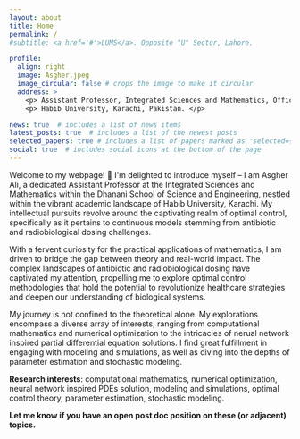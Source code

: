 ```yaml
---
layout: about
title: Home
permalink: /
#subtitle: <a href='#'>LUMS</a>. Opposite "U" Sector, Lahore.

profile:
  align: right
  image: Asgher.jpeg
  image_circular: false # crops the image to make it circular
  address: >
    <p> Assistant Professor, Integrated Sciences and Mathematics, Office W-308, </p>
    <p> Habib University, Karachi, Pakistan. </p>

news: true  # includes a list of news items
latest_posts: true  # includes a list of the newest posts
selected_papers: true # includes a list of papers marked as "selected={true}"
social: true  # includes social icons at the bottom of the page
---
```


Welcome to my webpage! :wave: I'm delighted to introduce myself – I am Asgher Ali, a dedicated Assistant Professor at the Integrated Sciences and Mathematics within the Dhanani School of Science and Engineering, nestled within the vibrant academic landscape of Habib University, Karachi. My intellectual pursuits revolve around the captivating realm of optimal control, specifically as it pertains to continuous models stemming from antibiotic and radiobiological dosing challenges.

With a fervent curiosity for the practical applications of mathematics, I am driven to bridge the gap between theory and real-world impact. The complex landscapes of antibiotic and radiobiological dosing have captivated my attention, propelling me to explore optimal control methodologies that hold the potential to revolutionize healthcare strategies and deepen our understanding of biological systems.

My journey is not confined to the theoretical alone. My explorations encompass a diverse array of interests, ranging from computational mathematics and numerical optimization to the intricacies of nerual network inspired partial differential equation solutions. I find great fulfillment in engaging with modeling and simulations, as well as diving into the depths of parameter estimation and stochastic modeling.

<p><strong>Research interests</strong>: computational mathematics, numerical optimization, neural network inspired PDEs solution, modeling and simulations, optimal control theory, parameter estimation, stochastic modeling.

<p><strong>Let me know if you have an open post doc position on these (or adjacent) topics.</strong> 